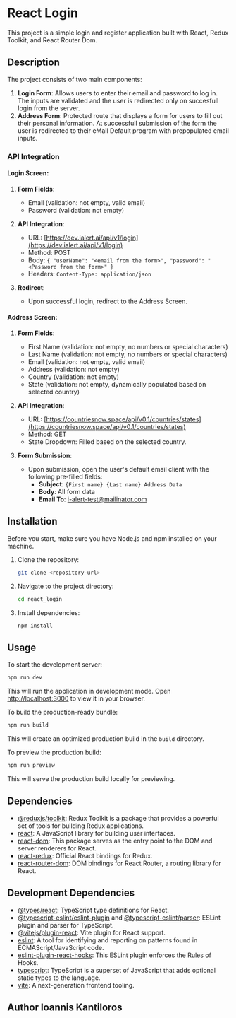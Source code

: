 # React Login

This project is a simple login and register application built with React, Redux Toolkit, and React Router Dom.

## Description

The project consists of two main components:

1. **Login Form**: Allows users to enter their email and password to log in. The inputs are validated and the user is redirected only on succesfull login from the server.
2. **Address Form**: Protected route that displays a form for users to fill out their personal information. At successfull submission of the form the user is redirected to their eMail Default program with prepopulated email inputs.

### API Integration

#### Login Screen:

1. **Form Fields**:

   - Email (validation: not empty, valid email)
   - Password (validation: not empty)

2. **API Integration**:

   - URL: [https://dev.ialert.ai/api/v1/login](https://dev.ialert.ai/api/v1/login)
   - Method: POST
   - Body: `{ "userName": "<email from the form>", "password": "<Password from the form>" }`
   - Headers: `Content-Type: application/json`

3. **Redirect**:
   - Upon successful login, redirect to the Address Screen.

#### Address Screen:

1. **Form Fields**:

   - First Name (validation: not empty, no numbers or special characters)
   - Last Name (validation: not empty, no numbers or special characters)
   - Email (validation: not empty, valid email)
   - Address (validation: not empty)
   - Country (validation: not empty)
   - State (validation: not empty, dynamically populated based on selected country)

2. **API Integration**:

   - URL: [https://countriesnow.space/api/v0.1/countries/states](https://countriesnow.space/api/v0.1/countries/states)
   - Method: GET
   - State Dropdown: Filled based on the selected country.

3. **Form Submission**:
   - Upon submission, open the user's default email client with the following pre-filled fields:
     - **Subject**: `{First name} {Last name} Address Data`
     - **Body**: All form data
     - **Email To**: i-alert-test@mailinator.com

## Installation

Before you start, make sure you have Node.js and npm installed on your machine.

1. Clone the repository:

   ```bash
   git clone <repository-url>
   ```

2. Navigate to the project directory:

   ```bash
   cd react_login
   ```

3. Install dependencies:

   ```bash
   npm install
   ```

## Usage

To start the development server:

```bash
npm run dev
```

This will run the application in development mode. Open [http://localhost:3000](http://localhost:3000) to view it in your browser.

To build the production-ready bundle:

```bash
npm run build
```

This will create an optimized production build in the `build` directory.

To preview the production build:

```bash
npm run preview
```

This will serve the production build locally for previewing.

## Dependencies

- [@reduxjs/toolkit](https://redux-toolkit.js.org/): Redux Toolkit is a package that provides a powerful set of tools for building Redux applications.
- [react](https://reactjs.org/): A JavaScript library for building user interfaces.
- [react-dom](https://reactjs.org/): This package serves as the entry point to the DOM and server renderers for React.
- [react-redux](https://react-redux.js.org/): Official React bindings for Redux.
- [react-router-dom](https://reactrouter.com/web/guides/quick-start): DOM bindings for React Router, a routing library for React.

## Development Dependencies

- [@types/react](https://www.npmjs.com/package/@types/react): TypeScript type definitions for React.
- [@typescript-eslint/eslint-plugin](https://www.npmjs.com/package/@typescript-eslint/eslint-plugin) and [@typescript-eslint/parser](https://www.npmjs.com/package/@typescript-eslint/parser):
  ESLint plugin and parser for TypeScript.
- [@vitejs/plugin-react](https://github.com/vitejs/vite/tree/main/packages/plugin-react): Vite plugin for React support.
- [eslint](https://eslint.org/): A tool for identifying and reporting on patterns found in ECMAScript/JavaScript code.
- [eslint-plugin-react-hooks](https://www.npmjs.com/package/eslint-plugin-react-hooks): This ESLint plugin enforces the Rules of Hooks.
- [typescript](https://www.typescriptlang.org/): TypeScript is a superset of JavaScript that adds optional static types to the language.
- [vite](https://vitejs.dev/): A next-generation frontend tooling.

## Author Ioannis Kantiloros
